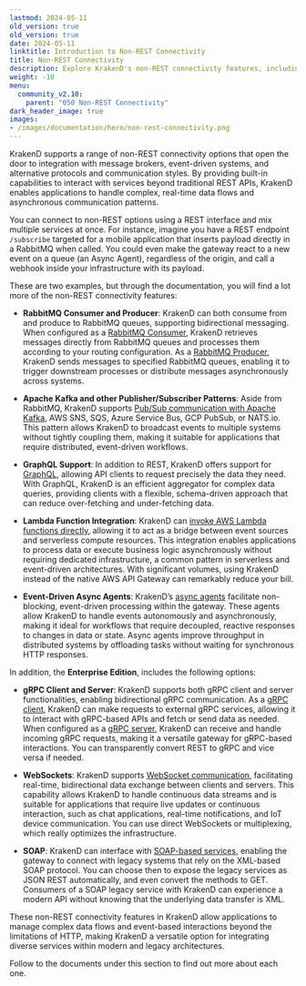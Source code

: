 ```yaml
---
lastmod: 2024-05-11
old_version: true
old_version: true
date: 2024-05-11
linktitle: Introduction to Non-REST Connectivity
title: Non-REST Connectivity
description: Explore KrakenD's non-REST connectivity features, including RabbitMQ integration, GraphQL, Lambda functions, event-driven async agents, and AMQP support.
weight: -10
menu:
  community_v2.10:
    parent: "050 Non-REST Connectivity"
dark_header_image: true
images:
- /images/documentation/hero/non-rest-connectivity.png
---
```


KrakenD supports a range of non-REST connectivity options that open the door to integration with message brokers, event-driven systems, and alternative protocols and communication styles. By providing built-in capabilities to interact with services beyond traditional REST APIs, KrakenD enables applications to handle complex, real-time data flows and asynchronous communication patterns.

You can connect to non-REST options using a REST interface and mix multiple services at once. For instance, imagine you have a REST endpoint `/subscribe`  targeted for a mobile application that inserts payload directly in a RabbitMQ when called. You could even make the gateway react to a new event on a queue (an Async Agent), regardless of the origin, and call a webhook inside your infrastructure with its payload.

These are two examples, but through the documentation, you will find a lot more of the non-REST connectivity features:

- **RabbitMQ Consumer and Producer**: KrakenD can both consume from and produce to RabbitMQ queues, supporting bidirectional messaging. When configured as a [RabbitMQ Consumer](/docs/v2.11/v2.10/backends/amqp-consumer/), KrakenD retrieves messages directly from RabbitMQ queues and processes them according to your routing configuration. As a [RabbitMQ Producer](/docs/v2.11/v2.10/backends/amqp-producer/), KrakenD sends messages to specified RabbitMQ queues, enabling it to trigger downstream processes or distribute messages asynchronously across systems.

- **Apache Kafka and other Publisher/Subscriber Patterns**: Aside from RabbitMQ, KrakenD supports [Pub/Sub communication with Apache Kafka](/docs/v2.11/v2.10/backends/pubsub/), AWS SNS, SQS, Azure Service Bus, GCP PubSub, or NATS.io. This pattern allows KrakenD to broadcast events to multiple systems without tightly coupling them, making it suitable for applications that require distributed, event-driven workflows.

- **GraphQL Support**: In addition to REST, KrakenD offers support for [GraphQL](/docs/v2.11/v2.10/backends/graphql/), allowing API clients to request precisely the data they need. With GraphQL, KrakenD is an efficient aggregator for complex data queries, providing clients with a flexible, schema-driven approach that can reduce over-fetching and under-fetching data.

- **Lambda Function Integration**: KrakenD can [invoke AWS Lambda functions directly](/docs/v2.11/v2.10/backends/lambda/), allowing it to act as a bridge between event sources and serverless compute resources. This integration enables applications to process data or execute business logic asynchronously without requiring dedicated infrastructure, a common pattern in serverless and event-driven architectures. With significant volumes, using KrakenD instead of the native AWS API Gateway can remarkably reduce your bill.

- **Event-Driven Async Agents**: KrakenD’s [async agents](/docs/v2.11/v2.10/async/) facilitate non-blocking, event-driven processing within the gateway. These agents allow KrakenD to handle events autonomously and asynchronously, making it ideal for workflows that require decoupled, reactive responses to changes in data or state. Async agents improve throughput in distributed systems by offloading tasks without waiting for synchronous HTTP responses.

In addition, the **Enterprise Edition**, includes the following options:

- **gRPC Client and Server**: KrakenD supports both gRPC client and server functionalities, enabling bidirectional gRPC communication. As a [gRPC client](/docs/enterprise/backends/grpc/), KrakenD can make requests to external gRPC services, allowing it to interact with gRPC-based APIs and fetch or send data as needed. When configured as a [gRPC server](/docs/enterprise/grpc/server/), KrakenD can receive and handle incoming gRPC requests, making it a versatile gateway for gRPC-based interactions. You can transparently convert REST to gRPC and vice versa if needed.

- **WebSockets**: KrakenD supports [WebSocket communication](/docs/enterprise/websockets/), facilitating real-time, bidirectional data exchange between clients and servers. This capability allows KrakenD to handle continuous data streams and is suitable for applications that require live updates or continuous interaction, such as chat applications, real-time notifications, and IoT device communication. You can use direct WebSockets or multiplexing, which really optimizes the infrastructure.

- **SOAP**: KrakenD can interface with [SOAP-based services](/docs/enterprise/backends/soap/), enabling the gateway to connect with legacy systems that rely on the XML-based SOAP protocol. You can choose then to expose the legacy services as JSON REST automatically, and even convert the methods to GET. Consumers of a SOAP legacy service with KrakenD can experience a modern API without knowing that the underlying data transfer is XML.

These non-REST connectivity features in KrakenD allow applications to manage complex data flows and event-based interactions beyond the limitations of HTTP, making KrakenD a versatile option for integrating diverse services within modern and legacy architectures.

Follow to the documents under this section to find out more about each one.
